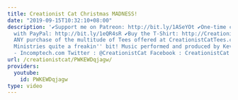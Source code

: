 ```yaml
---
title: Creationist Cat Christmas MADNESS!
date: "2019-09-15T10:32:10+08:00"
description: '✔Support me on Patreon: http://bit.ly/1ASeYOt ✔One-time contribution
  with PayPal: http://bit.ly/1eQR4sR ✔Buy the T-Shirt: http://CreationistCatTees.com
  ANY purchase of the multitude of Tees offered at CreationistCatTees.com helps CC
  Ministries quite a freakin'' bit! Music performed and produced by Kevin Macleod
  - Incomptech.com Twitter : @CreationistCat Facebook : CreationistCat'
url: /creationistcat/PWKEWDqjagw/
providers:
  youtube:
    id: PWKEWDqjagw
type: video
---
```

